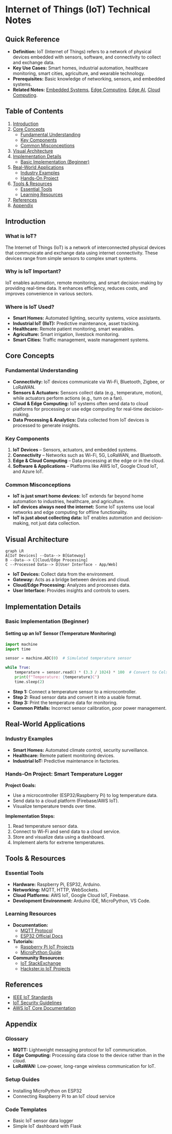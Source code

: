 # Internet of Things (IoT) Technical Notes
<!-- [An interconnected network of devices, sensors, and systems exchanging data in real time over the internet.] -->

## Quick Reference
- **Definition:** IoT (Internet of Things) refers to a network of physical devices embedded with sensors, software, and connectivity to collect and exchange data.
- **Key Use Cases:** Smart homes, industrial automation, healthcare monitoring, smart cities, agriculture, and wearable technology.
- **Prerequisites:** Basic knowledge of networking, sensors, and embedded systems.
- **Related Notes:** [Embedded Systems](../../embedded-systems/), [Edge Computing](../../edge-computing/), [Edge AI](../../edge-computing/edge-ai/), [Cloud Computing](../../cloud-computing/). 

## Table of Contents
1. [Introduction](#introduction)
2. [Core Concepts](#core-concepts)
    - [Fundamental Understanding](#fundamental-understanding)
    - [Key Components](#key-components)
    - [Common Misconceptions](#common-misconceptions)
3. [Visual Architecture](#visual-architecture)
4. [Implementation Details](#implementation-details)
    - [Basic Implementation (Beginner)](#basic-implementation-beginner)
5. [Real-World Applications](#real-world-applications)
    - [Industry Examples](#industry-examples)
    - [Hands-On Project](#hands-on-project)
6. [Tools & Resources](#tools--resources)
    - [Essential Tools](#essential-tools)
    - [Learning Resources](#learning-resources)
7. [References](#references)
8. [Appendix](#appendix)

## Introduction
### What is IoT?
The Internet of Things (IoT) is a network of interconnected physical devices that communicate and exchange data using internet connectivity. These devices range from simple sensors to complex smart systems.

### Why is IoT Important?
IoT enables automation, remote monitoring, and smart decision-making by providing real-time data. It enhances efficiency, reduces costs, and improves convenience in various sectors.

### Where is IoT Used?
- **Smart Homes:** Automated lighting, security systems, voice assistants.
- **Industrial IoT (IIoT):** Predictive maintenance, asset tracking.
- **Healthcare:** Remote patient monitoring, smart wearables.
- **Agriculture:** Smart irrigation, livestock monitoring.
- **Smart Cities:** Traffic management, waste management systems.

## Core Concepts
### Fundamental Understanding
- **Connectivity:** IoT devices communicate via Wi-Fi, Bluetooth, Zigbee, or LoRaWAN.
- **Sensors & Actuators:** Sensors collect data (e.g., temperature, motion), while actuators perform actions (e.g., turn on a fan).
- **Cloud & Edge Computing:** IoT systems often send data to cloud platforms for processing or use edge computing for real-time decision-making.
- **Data Processing & Analytics:** Data collected from IoT devices is processed to generate insights.

### Key Components
1. **IoT Devices** – Sensors, actuators, and embedded systems.
2. **Connectivity** – Networks such as Wi-Fi, 5G, LoRaWAN, and Bluetooth.
3. **Edge & Cloud Computing** – Data processing at the edge or in the cloud.
4. **Software & Applications** – Platforms like AWS IoT, Google Cloud IoT, and Azure IoT.

### Common Misconceptions
- **IoT is just smart home devices:** IoT extends far beyond home automation to industries, healthcare, and agriculture.
- **IoT devices always need the internet:** Some IoT systems use local networks and edge computing for offline functionality.
- **IoT is just about collecting data:** IoT enables automation and decision-making, not just data collection.

## Visual Architecture
```mermaid
graph LR
A[IoT Devices] --Data--> B[Gateway]
B --Data--> C[Cloud/Edge Processing]
C --Processed Data--> D[User Interface - App/Web]
```
- **IoT Devices:** Collect data from the environment.
- **Gateway:** Acts as a bridge between devices and cloud.
- **Cloud/Edge Processing:** Analyzes and processes data.
- **User Interface:** Provides insights and controls to users.

## Implementation Details
### Basic Implementation (Beginner)
#### Setting up an IoT Sensor (Temperature Monitoring)
```python
import machine
import time

sensor = machine.ADC(0)  # Simulated temperature sensor

while True:
    temperature = sensor.read() * (3.3 / 1024) * 100  # Convert to Celsius
    print(f"Temperature: {temperature}C")
    time.sleep(2)
```
- **Step 1:** Connect a temperature sensor to a microcontroller.
- **Step 2:** Read sensor data and convert it into a usable format.
- **Step 3:** Print the temperature data for monitoring.
- **Common Pitfalls:** Incorrect sensor calibration, poor power management.

## Real-World Applications
### Industry Examples
- **Smart Homes:** Automated climate control, security surveillance.
- **Healthcare:** Remote patient monitoring devices.
- **Industrial IoT:** Predictive maintenance in factories.

### Hands-On Project: Smart Temperature Logger
**Project Goals:**
- Use a microcontroller (ESP32/Raspberry Pi) to log temperature data.
- Send data to a cloud platform (Firebase/AWS IoT).
- Visualize temperature trends over time.

**Implementation Steps:**
1. Read temperature sensor data.
2. Connect to Wi-Fi and send data to a cloud service.
3. Store and visualize data using a dashboard.
4. Implement alerts for extreme temperatures.

## Tools & Resources
### Essential Tools
- **Hardware:** Raspberry Pi, ESP32, Arduino.
- **Networking:** MQTT, HTTP, WebSockets.
- **Cloud Platforms:** AWS IoT, Google Cloud IoT, Firebase.
- **Development Environment:** Arduino IDE, MicroPython, VS Code.

### Learning Resources
- **Documentation:**
  - [MQTT Protocol](https://mqtt.org/)
  - [ESP32 Official Docs](https://docs.espressif.com/)
- **Tutorials:**
  - [Raspberry Pi IoT Projects](https://www.raspberrypi.org/)
  - [MicroPython Guide](https://micropython.org/)
- **Community Resources:**
  - [IoT StackExchange](https://iot.stackexchange.com/)
  - [Hackster.io IoT Projects](https://www.hackster.io/)

## References
- [IEEE IoT Standards](https://standards.ieee.org/)
- [IoT Security Guidelines](https://www.owasp.org/)
- [AWS IoT Core Documentation](https://aws.amazon.com/iot-core/)

## Appendix
### Glossary
- **MQTT:** Lightweight messaging protocol for IoT communication.
- **Edge Computing:** Processing data close to the device rather than in the cloud.
- **LoRaWAN:** Low-power, long-range wireless communication for IoT.

### Setup Guides
- Installing MicroPython on ESP32
- Connecting Raspberry Pi to an IoT cloud service

### Code Templates
- Basic IoT sensor data logger
- Simple IoT dashboard with Flask

